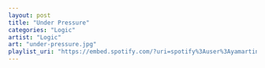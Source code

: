 ```yaml
---
layout: post
title: "Under Pressure"
categories: "Logic"
artist: "Logic"
art: "under-pressure.jpg"
playlist_uri: "https://embed.spotify.com/?uri=spotify%3Auser%3Ayamartino%3Aplaylist%3A0VnKLYIC6j6de1C2tLkkSt"
---
```

